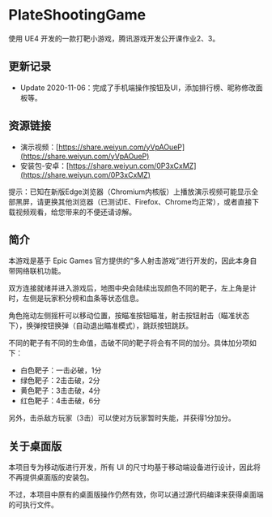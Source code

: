 # PlateShootingGame
使用 UE4 开发的一款打靶小游戏，腾讯游戏开发公开课作业2、3。

## 更新记录
- Update 2020-11-06：完成了手机端操作按钮及UI，添加排行榜、昵称修改面板等。

## 资源链接
- 演示视频：[https://share.weiyun.com/yVpAOueP](https://share.weiyun.com/yVpAOueP)
- 安装包-安卓：[https://share.weiyun.com/0P3xCxMZ](https://share.weiyun.com/0P3xCxMZ)

提示：已知在新版Edge浏览器（Chromium内核版）上播放演示视频可能显示全部黑屏，请更换其他浏览器（已测试IE、Firefox、Chrome均正常），或者直接下载视频观看，给您带来的不便还请谅解。

## 简介
本游戏是基于 Epic Games 官方提供的“多人射击游戏”进行开发的，因此本身自带网络联机功能。

双方连接就绪并进入游戏后，地图中央会陆续出现颜色不同的靶子，左上角是计时，左侧是玩家积分榜和血条等状态信息。

角色拖动左侧摇杆可以移动位置，按瞄准按钮瞄准，射击按钮射击（瞄准状态下），换弹按钮换弹（自动退出瞄准模式），跳跃按钮跳跃。

不同的靶子有不同的生命值，击破不同的靶子将会有不同的加分。具体加分项如下：
- 白色靶子：一击必破，1分
- 绿色靶子：2击击破，2分
- 黄色靶子：3击击破，4分
- 红色靶子：4击击破，6分

另外，击杀敌方玩家（3击）可以使对方玩家暂时失能，并获得1分加分。

## 关于桌面版
本项目专为移动版进行开发，所有 UI 的尺寸均基于移动端设备进行设计，因此将不再提供桌面版的安装包。

不过，本项目中原有的桌面版操作仍然有效，你可以通过源代码编译来获得桌面端的可执行文件。
